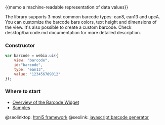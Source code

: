 {{memo a machine-readable representation of data values}}

The library supports 3 most common barcode types: ean8, ean13 and upcA. You can customize the barcode bars colors, text height and dimensions of the view. 
It's also possible to create a custom barcode. Check desktop/barcode.md documentation for more detailed description.

### Constructor

~~~js
var barcode = webix.ui({
	view: "barcode",
	id:"barcode",
	type: "ean13",
	value: "123456789012"
});
~~~

### Where to start

- [Overview of the Barcode Widget](desktop/barcode.md)
- [Samples](http://docs.webix.com/samples/60_pro/08_barcode/index.html)


@seolinktop: [html5 framework](https://webix.com)
@seolink: [javascript barcode generator](https://webix.com/widget/barcode/)